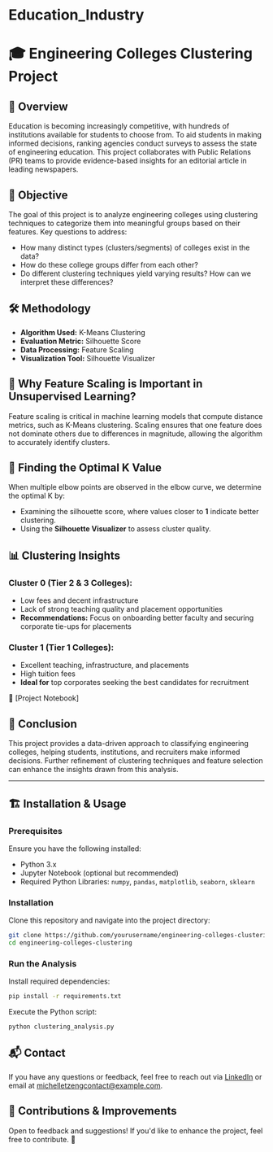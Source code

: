 # Education_Industry
# 🎓 Engineering Colleges Clustering Project

## 📌 Overview
Education is becoming increasingly competitive, with hundreds of institutions available for students to choose from. To aid students in making informed decisions, ranking agencies conduct surveys to assess the state of engineering education. This project collaborates with Public Relations (PR) teams to provide evidence-based insights for an editorial article in leading newspapers.

## 🎯 Objective
The goal of this project is to analyze engineering colleges using clustering techniques to categorize them into meaningful groups based on their features. Key questions to address:

- How many distinct types (clusters/segments) of colleges exist in the data?
- How do these college groups differ from each other?
- Do different clustering techniques yield varying results? How can we interpret these differences?

## 🛠️ Methodology
- **Algorithm Used:** K-Means Clustering
- **Evaluation Metric:** Silhouette Score
- **Data Processing:** Feature Scaling
- **Visualization Tool:** Silhouette Visualizer

## 📌 Why Feature Scaling is Important in Unsupervised Learning?
Feature scaling is critical in machine learning models that compute distance metrics, such as K-Means clustering. Scaling ensures that one feature does not dominate others due to differences in magnitude, allowing the algorithm to accurately identify clusters.

## 🔎 Finding the Optimal K Value
When multiple elbow points are observed in the elbow curve, we determine the optimal K by:
- Examining the silhouette score, where values closer to **1** indicate better clustering.
- Using the **Silhouette Visualizer** to assess cluster quality.

## 📊 Clustering Insights
### **Cluster 0** (Tier 2 & 3 Colleges):
- Low fees and decent infrastructure
- Lack of strong teaching quality and placement opportunities
- **Recommendations:** Focus on onboarding better faculty and securing corporate tie-ups for placements

### **Cluster 1** (Tier 1 Colleges):
- Excellent teaching, infrastructure, and placements
- High tuition fees
- **Ideal for** top corporates seeking the best candidates for recruitment

📂 [Project Notebook]

## 🔮 Conclusion
This project provides a data-driven approach to classifying engineering colleges, helping students, institutions, and recruiters make informed decisions. Further refinement of clustering techniques and feature selection can enhance the insights drawn from this analysis.

---
## 🏗️ Installation & Usage
### Prerequisites
Ensure you have the following installed:
- Python 3.x
- Jupyter Notebook (optional but recommended)
- Required Python Libraries: `numpy`, `pandas`, `matplotlib`, `seaborn`, `sklearn`

### Installation
Clone this repository and navigate into the project directory:
```bash
git clone https://github.com/yourusername/engineering-colleges-clustering.git
cd engineering-colleges-clustering
```

### Run the Analysis
Install required dependencies:
```bash
pip install -r requirements.txt
```
Execute the Python script:
```bash
python clustering_analysis.py
```
## 📬 Contact
If you have any questions or feedback, feel free to reach out via [LinkedIn](http://www.linkedin.com/in/michelle-tzeng-336a441a6) or email at michelletzengcontact@example.com.

## 🤝 Contributions & Improvements
Open to feedback and suggestions! If you'd like to enhance the project, feel free to contribute. 🚀


